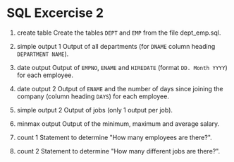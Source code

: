 # SQL Excercise 2
1. create table
Create the tables ```DEPT``` and ```EMP``` from the file dept_emp.sql.

2. simple output 1
Output of all departments (for ```DNAME``` column heading ```DEPARTMENT NAME```).

3. date output
Output of ```EMPNO```, ```ENAME``` and ```HIREDATE``` (format ```DD. Month YYYY```) for each employee.

4. date output 2
Output of ```ENAME``` and the number of days since joining the company
(column heading ```DAYS```) for each employee.

5. simple output 2
Output of jobs (only 1 output per job).

6. minmax output
Output of the minimum, maximum and average salary.

7. count 1
Statement to determine "How many employees are there?".

8. count 2
Statement to determine "How many different jobs are there?".
